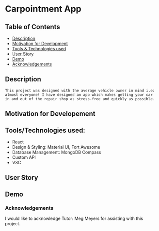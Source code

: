 # Carpointment App

## Table of Contents

- [Description](#description)
- [Motivation for Development](#motivation-for-developement)
- [Tools & Technologies used](#toolstechnologies-used)
- [User Story](#user-story)
- [Demo](#demo)
- [Acknowledgements](#acknowledgements)

## Description

```This project was designed with the average vehicle owner in mind i.e: almost everyone! I have designed an app which makes getting your car in and out of the repair shop as stress-free and quickly as possible.```

## Motivation for Developement

## Tools/Technologies used:

- React
- Design & Styling: Material UI, Fort Awesome
- Database Management: MongoDB Compass
- Custom API
- VSC

## User Story

## Demo

[]()


### Acknowledgements

I would like to acknowledge Tutor: Meg Meyers for assisting with this project.